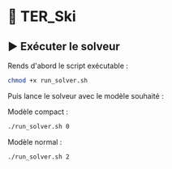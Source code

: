 # 🎿 TER_Ski

## ▶️ Exécuter le solveur

Rends d'abord le script exécutable :

```bash
chmod +x run_solver.sh
```

Puis lance le solveur avec le modèle souhaité :

Modèle compact :
```bash
./run_solver.sh 0
```

Modèle normal :
```bash
./run_solver.sh 2
```
